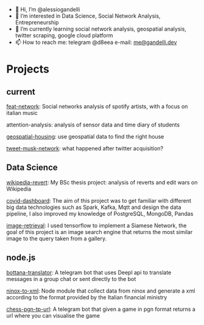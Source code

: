 - 👋 Hi, I’m @alessiogandelli
- 👀 I’m interested in Data Science, Social Network Analysis, Entrepreneurship
- 🌱 I’m currently learning social network analysis, geospatial analysis, twitter scraping, google cloud platform
- 📫 How to reach me: telegram @d8eea e-mail: me@gandelli.dev


# Projects 

## current 
[feat-network](https://github.com/alessiogandelli/feat-network): Social networks analysis of spotify artists, with a focus on italian music

attention-analysis: analysis of sensor data and time diary of students 

[geospatial-housing](https://github.com/alessiogandelli/geospatial-uppsala-housing): use geospatial data to find the right house 

[tweet-musk-network](https://github.com/alessiogandelli/tweet-musk-network): what happened after twitter acquisition?


## Data Science  
[wikipedia-revert](https://github.com/WikiCommunityHealth/wikimedia-revert): My BSc thesis project: analysis of reverts and edit wars on Wikipedia 

[covid-dashboard](https://github.com/alessiogandelli/covid-dashboard-unitn): The aim of this project was to get familiar with different big data technologies such as Spark, Kafka, Mqtt and design the data pipeline, I also improved my knowledge of PostgreSQL, MongoDB, Pandas

[image-retrieval](https://github.com/alessiogandelli/machine-learning-unitn): I used tensorflow to implement a Siamese Network, the goal of this project is an image search engine that returns the most similar image to the query taken from a gallery.


## node.js
[bottana-translator](https://github.com/alessiogandelli/bottana): A telegram bot that uses Deepl api to translate messages in a group chat or sent directly to the bot  

[ninox-to-xml](https://github.com/alessiogandelli/create-xml-module): Node module that collect data from ninox and generate a xml according to the format provided by the Italian financial ministry 

[chess-pgn-tp-url](https://github.com/alessiogandelli/import-chess-game-bot): A telegram bot that given a game in pgn format returns a url where you can visualise the game 

<!---
alessiogandelli/alessiogandelli is a ✨ special ✨ repository because its `README.md` (this file) appears on your GitHub profile.
You can click the Preview link to take a look at your changes.
--->
